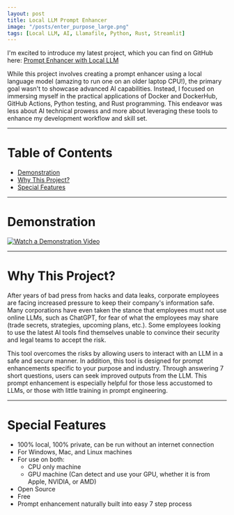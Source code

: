 ```yaml
---
layout: post
title: Local LLM Prompt Enhancer
image: "/posts/enter_purpose_large.png"
tags: [Local LLM, AI, Llamafile, Python, Rust, Streamlit]
---
```


I'm excited to introduce my latest project, which you can find on GitHub here: 
<a href="https://github.com/JaredLBailey/prompt-enhancer-with-local-llm" target="_blank">Prompt Enhancer with Local LLM</a>

While this project involves creating a prompt enhancer using a local language model (amazing to run one on an older laptop CPU!), the primary goal wasn't to showcase advanced AI capabilities. Instead, I focused on immersing myself in the practical applications of Docker and DockerHub, GitHub Actions, Python testing, and Rust programming. This endeavor was less about AI technical prowess and more about leveraging these tools to enhance my development workflow and skill set.

___

# Table of Contents

- [Demonstration](#demonstration)
- [Why This Project?](#why-this-project)
- [Special Features](#special-features)

___

# Demonstration <a name="demonstration"></a>
[![Watch a Demonstration Video](https://img.youtube.com/vi/GeWhUzoXpB4/maxresdefault.jpg)](https://www.youtube.com/watch?v=GeWhUzoXpB4)

___

# Why This Project? <a name="why-this-project"></a>

After years of bad press from hacks and data leaks, corporate employees are facing increased pressure to keep their company's information safe. Many corporations have even taken the stance that employees must not use online LLMs, such as ChatGPT, for fear of what the employees may share (trade secrets, strategies, upcoming plans, etc.). Some employees looking to use the latest AI tools find themselves unable to convince their security and legal teams to accept the risk.

This tool overcomes the risks by allowing users to interact with an LLM in a safe and secure manner. In addition, this tool is designed for prompt enhancements specific to your purpose and industry. Through answering 7 short questions, users can seek improved outputs from the LLM. This prompt enhancement is especially helpful for those less accustomed to LLMs, or those with little training in prompt engineering.

___

# Special Features <a name="special-features"></a>
- 100% local, 100% private, can be run without an internet connection
- For Windows, Mac, and Linux machines
- For use on both:
  - CPU only machine
  - GPU machine (Can detect and use your GPU, whether it is from Apple, NVIDIA, or AMD)
- Open Source
- Free
- Prompt enhancement naturally built into easy 7 step process
